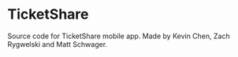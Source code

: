 TicketShare
===========

Source code for TicketShare mobile app. Made by Kevin Chen, Zach Rygwelski and Matt Schwager.